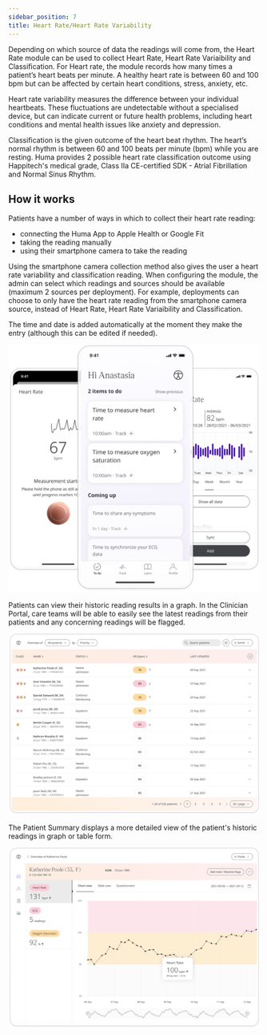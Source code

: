 ```yaml
---
sidebar_position: 7
title: Heart Rate/Heart Rate Variability
---
```


Depending on which source of data the readings will come from, the Heart Rate module can be used to collect Heart Rate, Heart Rate Variaibility and Classification. For Heart rate, the module records how many times a patient’s heart beats per minute. A healthy heart rate is between 60 and 100 bpm but can be affected by certain heart conditions, stress, anxiety, etc. 

Heart rate variability measures the difference between your individual heartbeats. These fluctuations are undetectable without a specialised device, but can indicate current or future health problems, including heart conditions and mental health issues like anxiety and depression.

Classification is the given outcome of the heart beat rhythm. The heart’s normal rhythm is between 60 and 100 beats per minute (bpm) while you are resting. Huma provides 2 possible heart rate classification outcome using Happitech's medical grade, Class IIa CE-certified SDK - Atrial Fibrillation and Normal Sinus Rhythm.

## How it works

Patients have a number of ways in which to collect their heart rate reading:

- connecting the Huma App to Apple Health or Google Fit
- taking the reading manually  
- using their smartphone camera to take the reading

Using the smartphone camera collection method also gives the user a heart rate variability and classification reading. When configuring the module, the admin can select which readings and sources should be available (maximum 2 sources per deployment). For example, deployments can choose to only have the heart rate reading from the smartphone camera source, instead of Heart Rate, Heart Rate Variaibility and Classification.

The time and date is added automatically at the moment they make the entry (although this can be edited if needed). 

![Adding heart rate to the Huma App](./assets/heart-rate.png)

Patients can view their historic reading results in a graph. In the Clinician Portal, care teams will be able to easily see the latest readings from their patients and any concerning readings will be flagged.  

![View patient heart rate in the Clinician Portal](./assets/cp-patient-list-heart-rate.png)

The Patient Summary displays a more detailed view of the patient's historic readings in graph or table form.

![View patient heart rate in the Clinician Portal](./assets/cp-module-details-heart-rate.png)
